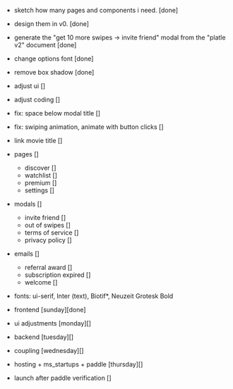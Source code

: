 - sketch how many pages and components i need. [done]
- design them in v0. [done]
- generate the "get 10 more swipes -> invite friend" modal from the "platle v2" document [done]
- change options font [done]
- remove box shadow [done]

- adjust ui []
- adjust coding []

- fix: space below modal title []

- fix: swiping animation, animate with button clicks []
- link movie title []

- pages []

  - discover []
  - watchlist []
  - premium []
  - settings []

- modals []

  - invite friend []
  - out of swipes []
  - terms of service []
  - privacy policy []

- emails []

  - referral award []
  - subscription expired []
  - welcome []

- fonts: ui-serif, Inter (text), Biotif\*, Neuzeit Grotesk Bold

- frontend [sunday][done]
- ui adjustments [monday][]
- backend [tuesday][]
- coupling [wednesday][]
- hosting + ms_startups + paddle [thursday][]
- launch after paddle verification []

